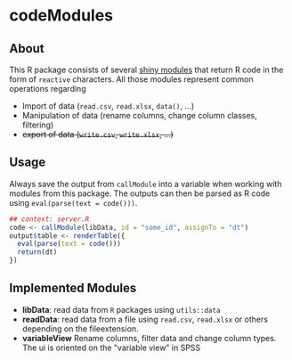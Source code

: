 codeModules
================

About
-----

This R package consists of several [shiny modules](https://shiny.rstudio.com/articles/modules.html) that return R code in the form of `reactive` characters. All those modules represent common operations regarding

-   Import of data (`read.csv`, `read.xlsx`, `data()`, ...)
-   Manipulation of data (rename columns, change column classes, filtering)
-   ~~export of data (`write.csv`, `write.xlsx`, ...)~~

Usage
-----

Always save the output from `callModule` into a variable when working with modules from this package. The outputs can then be parsed as R code using `eval(parse(text = code()))`.

``` r
## context: server.R
code <- callModule(libData, id = "some_id", assignTo = "dt")
output$table <- renderTable({
  eval(parse(text = code()))
  return(dt)
})
```

Implemented Modules
-------------------

-   **libData**: read data from `R` packages using `utils::data`
-   **readData**: read data from a file using `read.csv`, `read.xlsx` or others depending on the fileextension.
-   **variableView** Rename columns, filter data and change column types. The ui is oriented on the "variable view" in SPSS
